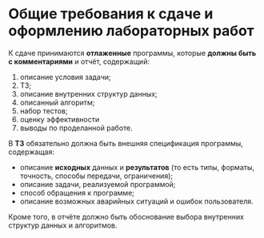 # Общие требования к сдаче и оформлению лабораторных работ
К сдаче принимаются __отлаженные__ программы, которые __должны быть с комментариями__ и отчёт, содержащий:
1. описание условия задачи;
2. ТЗ;
3. описание внутренних структур данных;
4. описанный алгоритм;
5. набор тестов;
6. оценку эффективности
7. выводы по проделанной работе.

В __ТЗ__ обязательно должна быть внешняя спецификация программы, содержащая:
* описание __исходных__ данных и __результатов__ (то есть типы, форматы, точность, способы передачи, ограничения);
* описание задачи, реализуемой программой;
* способ обращения к программе;
* описание возможных аварийных ситуаций и ошибок пользователя.

Кроме того, в отчёте должно быть обоснование выбора внутренних структур данных и алгоритмов.
